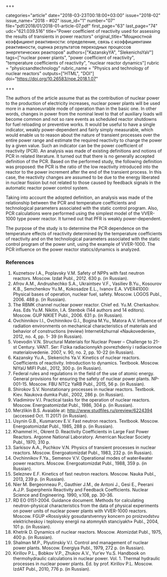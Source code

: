 +++

categories="article"
date="2018-03-23T00:18:00+03:00"
issue="2018-02"
issue_name="2018 - #02"
issue_id="1"
number="07"
file="pdf/2018/01/2018-01-article-07.pdf"
first_page="63"
last_page="74"
udc="621.039.516"
title="Power coefficient of reactivity used for assessing the results of transients in power reactors"
original_title="Мощностной коэффициент реактивности: определение, связь с коэффициентами реактивности, оценка результатов переходных процессов энергетических реакторов"
authors=["KazanskyYA", "SlekenichsYaV"]
tags=["nuclear power plants", "power coefficient of reactivity", "temperature coefficients of reactivity", "nuclear reactor dynamics"]
rubric = "physicsandtechnology"
rubric_name = "Physics and technology of nuclear reactors"
outputs=["HTML", "DOI"]
doi="https://doi.org/10.26583/npe.2018.1.07"

+++

The authors of the article assume that as the contribution of nuclear power to the production of electricity increases, nuclear power plants will be used more in a manoeuvrable mode of operation than in the basic one. In other words, changes in power from the nominal level to that of auxiliary loads will become common and not so rare events as scheduled reactor shutdowns for fuel reloading or preventive works. It would be useful to have a single indicator, weakly power-dependent and fairly simply measurable, which would enable us to reason about the nature of transient processes over the entire power range and estimate the required reactivity to change the power by a given value. Such an indicator can be the power coefficient of reactivity (PCR). An analysis was made of existing definitions and notions of PCR in related literature. It turned out that there is no generally accepted definition of the PCR. Based on the performed study, the following definition was proposed: the PCR is the ratio of the low reactivity introduced into the reactor to the power increment after the end of the transient process. In this case, the reactivity changes are assumed to be due to the energy liberated in nuclear fission but not related to those caused by feedback signals in the automatic reactor power control system.

Taking into account the adopted definition, an analysis was made of the relationship between the PCR and temperature coefficients and technological parameters associated with the static control program. Also, PCR calculations were performed using the simplest model of the VVER-1000 type power reactor. It turned out that PFR is weakly power-dependent.

The purpose of the study is to determine the PCR dependence on the temperature effects of reactivity determined by the temperature coefficients of reactivity and on the technological parameters associated with the static control program of the power unit, using the example of VVER-1000. The PCR influence on the power reactor statics/dynamics is analyzed.

### References

1. Kuznetsov I.A., Poplavsky V.M. Safety of NPPs with fast neutron reactors. Мoscow. Izdat Publ., 2012. 630 p. (in Russian).
2. Afrov A.M., Andrushechko S.A., Ukraintsev V.F., Vasiliev B.Yu., Kosourov K.B., Semchenkov Yu.M., Kokosadze E.L., Ivanov E.A. VVER41000: Physical bases of operation, nuclear fuel, safety. Moscow. LOGOS Publ., 2006. 488 p. (in Russian).
3. The RBMK channel nuclear power reactor. Chief ed. Yu.M. Cherkashov. Ass. Eds Yu.M. Nikitin, I.A. Stenbok (144 authors and 14 editors). Moscow. GUP NIKIET Publ., 2006. 631 p. (in Russian).
4. Ovchinnikov I.I., Ovchinnikov G.I., Bogina M.Yu., Matora A.V. Influence of radiation environments on mechanical characteristics of materials and behavior of constructions (review) Internet4zhurnal «Naukovedenie», 2012, no. 4, pp. 1- 39 (in Russian).
5. Voevodin V.N. Structural Materials for Nuclear Power – Challenge to 21-st Century. VANT. Ser: Fizika radiacionnykh povrezhdeniy i radiacionnoe materialovedenie. 2007, v. 90, no. 2, pp. 10-22 (in Russian).
6. Kazansky Yu.A., Slekenichs Ya.V. Kinetics of nuclear reactors. Coefficients of reactivity. Introduction to dynamics. Textbook. Moscow. NIYaU MIFI Publ., 2012, 300 p. (in Russian).
7. Federal rules and regulations in the field of the use of atomic energy. General provisions for ensuring the safety of nuclear power plants. NP-001-15. Moscow. FBU NTCz YaRB Publ., 2015, 56 p. (in Russian).
8. Shirokov S.V. Nonstationary processes in nuclear reactors. Textbook. Kiev. Naukova dumka Publ., 2002, 286 p. (in Russian).
9. Vladimirov V.I. Practical tasks for the operation of nuclear reactors. Moscow. Energoatomizdat Publ., 1986, 304 p. (in Russian).
10. Merzlikin B.S. Avaiable at: http://www.studfiles.ru/preview/6224394 (accessed Oct. 11 2017) (in Russian).
11. Usynin G.B., Kusmarcev E.V. Fast neutron reactors. Textbook. Moscow. Energoatomizdat Publ., 1985, 288 p. (in Russian).
12. Khammel H., Okrent D. Reactivity Coefficients in Large Fast Power Reactors. Argonne National Laboratory. Amerrican Nuclear Society Publ., 1970, 310 p.
13. Sarkisov A.A., Puchkov V.N. Physics of transient processes in nuclear reactors. Moscow. Energoatomizdat Publ., 1983, 232 p. (in Russian).
14. Ovchinnikov F.Ya., Semenov V.V. Operational modes of water4water power reactors. Moscow. Energoatomizdat Publ., 1988, 359 p. (in Russian). 
15. Seleznev E.F. Kinetics of fast neutron reactors. Moscow. Nauka Publ., 2013, 239 p. (in Russian).
16. Nier M. Bergeonneau P., Gauthier J.M., de Antoni J., Gesi E., Peerani A.J.P. Superphenix Reactivity and Feedback Coefficients. Nuclear Science and Engineering. 1990, v.108, pp. 30-36.
17. RD EO 0151-2004. Guidance document. Methods for calculating neutron-physical characteristics from the data of physical experiments on power units of nuclear power plants with VVER-1000 reactors. Moscow. FGUP «Rossiyskiy gosudarstvennyy koncern po proizvodstvu elektricheskoy i teplovoy energii na atomnykh stanciyakh» Publ., 2004, 101 p. (in Russian).
18. Khetrik D. Dynamics of nuclear reactors. Moscow. Atomizdat Publ., 1975, 400 p. (in Russian).
19. Shalman M.P., Plyutinskiy V.I. Control and management of nuclear power plants. Moscow. Energiya Publ., 1979, 272 p. (in Russian).
20. Kirillov P.L., Bobkov V.P., Zhukov A.V., Yur’ev Yu.S. Handbook on thermohydraulic calculations in nuclear power. Vol. 1. Thermal hydraulic processes in nuclear power plants. Ed. by prof. Kirillov P.L. Moscow. IzdAT Publ., 2010, 776 p. (in Russian).